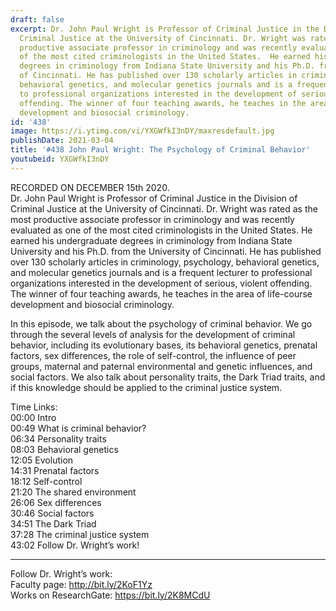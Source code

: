 ```yaml
---
draft: false
excerpt: Dr. John Paul Wright is Professor of Criminal Justice in the Division of
  Criminal Justice at the University of Cincinnati. Dr. Wright was rated as the most
  productive associate professor in criminology and was recently evaluated as one
  of the most cited criminologists in the United States.  He earned his undergraduate
  degrees in criminology from Indiana State University and his Ph.D. from the University
  of Cincinnati. He has published over 130 scholarly articles in criminology, psychology,
  behavioral genetics, and molecular genetics journals and is a frequent lecturer
  to professional organizations interested in the development of serious, violent
  offending. The winner of four teaching awards, he teaches in the area of life-course
  development and biosocial criminology.
id: '438'
image: https://i.ytimg.com/vi/YXGWfkI3nDY/maxresdefault.jpg
publishDate: 2021-03-04
title: '#438 John Paul Wright: The Psychology of Criminal Behavior'
youtubeid: YXGWfkI3nDY
---
```

<div class="timelinks">

RECORDED ON DECEMBER 15th 2020.  
Dr. John Paul Wright is Professor of Criminal Justice in the Division of Criminal Justice at the University of Cincinnati. Dr. Wright was rated as the most productive associate professor in criminology and was recently evaluated as one of the most cited criminologists in the United States.  He earned his undergraduate degrees in criminology from Indiana State University and his Ph.D. from the University of Cincinnati. He has published over 130 scholarly articles in criminology, psychology, behavioral genetics, and molecular genetics journals and is a frequent lecturer to professional organizations interested in the development of serious, violent offending. The winner of four teaching awards, he teaches in the area of life-course development and biosocial criminology.

In this episode, we talk about the psychology of criminal behavior. We go through the several levels of analysis for the development of criminal behavior, including its evolutionary bases, its behavioral genetics, prenatal factors, sex differences, the role of self-control, the influence of peer groups, maternal and paternal environmental and genetic influences, and social factors. We also talk about personality traits, the Dark Triad traits, and if this knowledge should be applied to the criminal justice system.

Time Links:  
<time>00:00</time> Intro  
<time>00:49</time> What is criminal behavior?  
<time>06:34</time> Personality traits  
<time>08:03</time> Behavioral genetics  
<time>12:05</time> Evolution  
<time>14:31</time> Prenatal factors  
<time>18:12</time> Self-control  
<time>21:20</time> The shared environment  
<time>26:06</time> Sex differences  
<time>30:46</time> Social factors  
<time>34:51</time> The Dark Triad  
<time>37:28</time> The criminal justice system  
<time>43:02</time> Follow Dr. Wright’s work!

---

Follow Dr. Wright’s work:  
Faculty page: http://bit.ly/2KoF1Yz  
Works on ResearchGate: https://bit.ly/2K8MCdU
</div>


